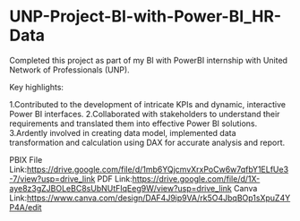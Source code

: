 # UNP-Project-BI-with-Power-BI_HR-Data

Completed this project as part of my BI with PowerBI internship with United Network of Professionals (UNP).

Key highlights:

1.Contributed to the development of intricate KPIs and dynamic, interactive Power BI interfaces.
2.Collaborated with stakeholders to understand their requirements and translated them into effective Power BI solutions.
3.Ardently involved in creating data model, implemented data transformation and calculation using DAX for accurate analysis and report.

PBIX File Link:https://drive.google.com/file/d/1mb6YQjcmvXrxPoCw6w7qfbY1ELfUe3-7/view?usp=drive_link
PDF Link:https://drive.google.com/file/d/1X-aye8z3gZJBOLeBC8sUbNUtFIqEeg9W/view?usp=drive_link
Canva Link:https://www.canva.com/design/DAF4J9ip9VA/rk5O4JbqBOp1sXpuZ4YP4A/edit
